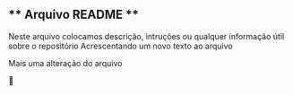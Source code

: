 ## ** Arquivo README **
Neste arquivo colocamos descrição, intruções ou qualquer informação útil sobre o repositório 
Acrescentando um novo texto ao arquivo 

Mais uma alteração do arquivo

👴